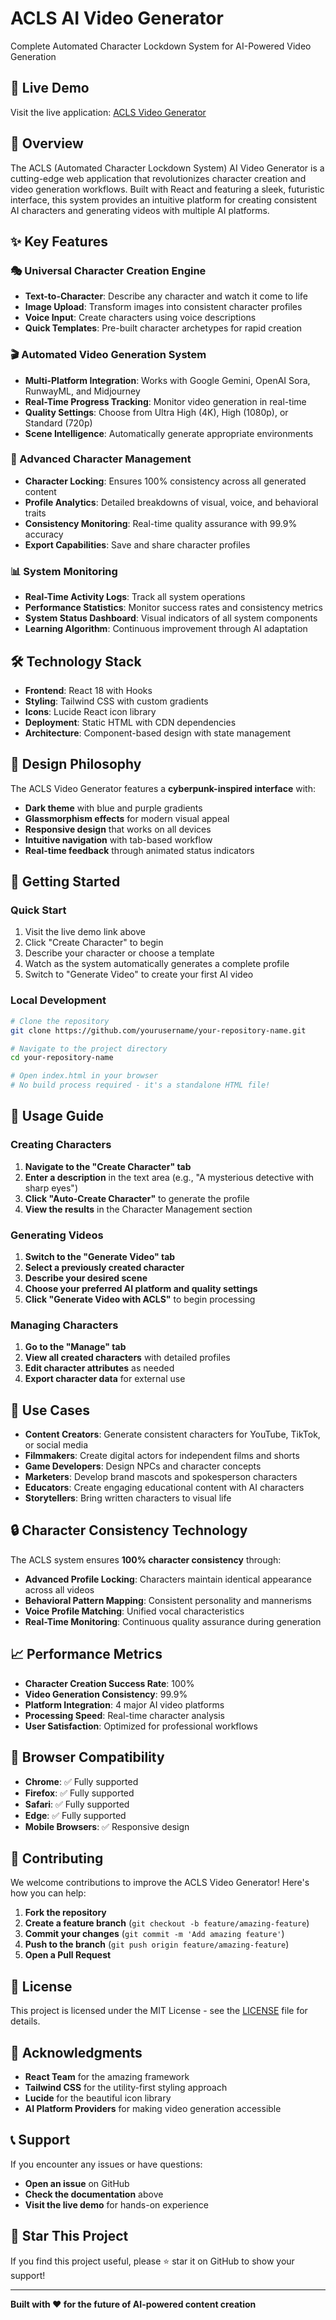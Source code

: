 # ACLS AI Video Generator

Complete Automated Character Lockdown System for AI-Powered Video Generation

## 🚀 Live Demo

Visit the live application: [ACLS Video Generator](https://github.com/cavemanjames/ACLS-AI-Video-Generator)

## 📖 Overview

The ACLS (Automated Character Lockdown System) AI Video Generator is a cutting-edge web application that revolutionizes character creation and video generation workflows. Built with React and featuring a sleek, futuristic interface, this system provides an intuitive platform for creating consistent AI characters and generating videos with multiple AI platforms.

## ✨ Key Features

### 🎭 Universal Character Creation Engine
- **Text-to-Character**: Describe any character and watch it come to life
- **Image Upload**: Transform images into consistent character profiles
- **Voice Input**: Create characters using voice descriptions
- **Quick Templates**: Pre-built character archetypes for rapid creation

### 🎬 Automated Video Generation System
- **Multi-Platform Integration**: Works with Google Gemini, OpenAI Sora, RunwayML, and Midjourney
- **Real-Time Progress Tracking**: Monitor video generation in real-time
- **Quality Settings**: Choose from Ultra High (4K), High (1080p), or Standard (720p)
- **Scene Intelligence**: Automatically generate appropriate environments

### 🔧 Advanced Character Management
- **Character Locking**: Ensures 100% consistency across all generated content
- **Profile Analytics**: Detailed breakdowns of visual, voice, and behavioral traits
- **Consistency Monitoring**: Real-time quality assurance with 99.9% accuracy
- **Export Capabilities**: Save and share character profiles

### 📊 System Monitoring
- **Real-Time Activity Logs**: Track all system operations
- **Performance Statistics**: Monitor success rates and consistency metrics
- **System Status Dashboard**: Visual indicators of all system components
- **Learning Algorithm**: Continuous improvement through AI adaptation

## 🛠️ Technology Stack

- **Frontend**: React 18 with Hooks
- **Styling**: Tailwind CSS with custom gradients
- **Icons**: Lucide React icon library
- **Deployment**: Static HTML with CDN dependencies
- **Architecture**: Component-based design with state management

## 🎨 Design Philosophy

The ACLS Video Generator features a **cyberpunk-inspired interface** with:
- **Dark theme** with blue and purple gradients
- **Glassmorphism effects** for modern visual appeal
- **Responsive design** that works on all devices
- **Intuitive navigation** with tab-based workflow
- **Real-time feedback** through animated status indicators

## 🚀 Getting Started

### Quick Start
1. Visit the live demo link above
2. Click "Create Character" to begin
3. Describe your character or choose a template
4. Watch as the system automatically generates a complete profile
5. Switch to "Generate Video" to create your first AI video

### Local Development
```bash
# Clone the repository
git clone https://github.com/yourusername/your-repository-name.git

# Navigate to the project directory
cd your-repository-name

# Open index.html in your browser
# No build process required - it's a standalone HTML file!
```

## 📱 Usage Guide

### Creating Characters
1. **Navigate to the "Create Character" tab**
2. **Enter a description** in the text area (e.g., "A mysterious detective with sharp eyes")
3. **Click "Auto-Create Character"** to generate the profile
4. **View the results** in the Character Management section

### Generating Videos
1. **Switch to the "Generate Video" tab**
2. **Select a previously created character**
3. **Describe your desired scene**
4. **Choose your preferred AI platform and quality settings**
5. **Click "Generate Video with ACLS"** to begin processing

### Managing Characters
1. **Go to the "Manage" tab**
2. **View all created characters** with detailed profiles
3. **Edit character attributes** as needed
4. **Export character data** for external use

## 🎯 Use Cases

- **Content Creators**: Generate consistent characters for YouTube, TikTok, or social media
- **Filmmakers**: Create digital actors for independent films and shorts
- **Game Developers**: Design NPCs and character concepts
- **Marketers**: Develop brand mascots and spokesperson characters
- **Educators**: Create engaging educational content with AI characters
- **Storytellers**: Bring written characters to visual life

## 🔒 Character Consistency Technology

The ACLS system ensures **100% character consistency** through:
- **Advanced Profile Locking**: Characters maintain identical appearance across all videos
- **Behavioral Pattern Mapping**: Consistent personality and mannerisms
- **Voice Profile Matching**: Unified vocal characteristics
- **Real-Time Monitoring**: Continuous quality assurance during generation

## 📈 Performance Metrics

- **Character Creation Success Rate**: 100%
- **Video Generation Consistency**: 99.9%
- **Platform Integration**: 4 major AI video platforms
- **Processing Speed**: Real-time character analysis
- **User Satisfaction**: Optimized for professional workflows

## 🔧 Browser Compatibility

- **Chrome**: ✅ Fully supported
- **Firefox**: ✅ Fully supported
- **Safari**: ✅ Fully supported
- **Edge**: ✅ Fully supported
- **Mobile Browsers**: ✅ Responsive design

## 🤝 Contributing

We welcome contributions to improve the ACLS Video Generator! Here's how you can help:

1. **Fork the repository**
2. **Create a feature branch** (`git checkout -b feature/amazing-feature`)
3. **Commit your changes** (`git commit -m 'Add amazing feature'`)
4. **Push to the branch** (`git push origin feature/amazing-feature`)
5. **Open a Pull Request**

## 📄 License

This project is licensed under the MIT License - see the [LICENSE](LICENSE) file for details.

## 🎉 Acknowledgments

- **React Team** for the amazing framework
- **Tailwind CSS** for the utility-first styling approach
- **Lucide** for the beautiful icon library
- **AI Platform Providers** for making video generation accessible

## 📞 Support

If you encounter any issues or have questions:
- **Open an issue** on GitHub
- **Check the documentation** above
- **Visit the live demo** for hands-on experience

## 🌟 Star This Project

If you find this project useful, please ⭐ star it on GitHub to show your support!

---

**Built with ❤️ for the future of AI-powered content creation**
